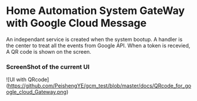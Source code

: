 # Home Automation System GateWay with Google Cloud Message 
An independant service is created when the system bootup. A handler is the center to treat all the events from Google API. 
When a token is recevied, A QR code is shown on the screen. 
###  ScreenShot of the current UI 
![UI with QRcode]
(https://github.com/PeishengYE/gcm_test/blob/master/docs/QRcode_for_google_cloud_Gateway.png)

